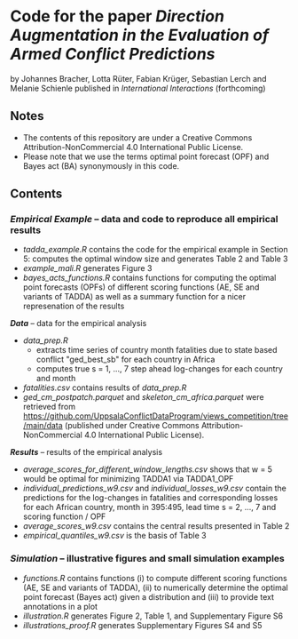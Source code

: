 # Code for the paper _Direction Augmentation in the Evaluation of Armed Conflict Predictions_

by Johannes Bracher, Lotta Rüter, Fabian Krüger, Sebastian Lerch and Melanie Schienle published in _International Interactions_ (forthcoming)

## Notes

+ The contents of this repository are under a Creative Commons Attribution-NonCommercial 4.0 International Public License.
+ Please note that we use the terms optimal point forecast (OPF) and Bayes act (BA) synonymously in this code.

## Contents

### **_Empirical Example_** – data and code to reproduce all empirical results
+ _tadda_example.R_ contains the code for the empirical example in Section 5: computes the optimal window size and generates Table 2 and Table 3
+ _example_mali.R_ generates Figure 3
+ _bayes_acts_functions.R_ contains functions for computing the optimal point forecasts (OPFs) of different scoring functions (AE, SE and variants of TADDA) as well as a summary function for a nicer represenation of the results

**_Data_** – data for the empirical analysis
+ _data_prep.R_
  * extracts time series of country month fatalities due to state based conflict "ged_best_sb" for each country in Africa
  * computes true s = 1, ..., 7 step ahead log-changes for each country and month
+ _fatalities.csv_ contains results of _data_prep.R_
+ _ged_cm_postpatch.parquet_ and _skeleton_cm_africa.parquet_ were retrieved from https://github.com/UppsalaConflictDataProgram/views_competition/tree/main/data (published under Creative Commons Attribution-NonCommercial 4.0 International Public License).

**_Results_** – results of the empirical analysis
+ _average_scores_for_different_window_lengths.csv_ shows that w = 5 would be optimal for minimizing TADDA1 via TADDA1_OPF
+ _individual_predictions_w9.csv_ and _individual_losses_w9.csv_ contain the predictions for the log-changes in fatalities and corresponding losses for each African country, month in 395:495, lead time s = 2, ..., 7 and scoring function / OPF
+ _average_scores_w9.csv_ contains the central results presented in Table 2
+ _empirical_quantiles_w9.csv_ is the basis of Table 3

### **_Simulation_** – illustrative figures and small simulation examples
+ _functions.R_ contains functions (i) to compute different scoring functions (AE, SE and variants of TADDA), (ii) to numerically determine the optimal point forecast (Bayes act) given a distribution and (iii) to provide text annotations in a plot
+ _illustration.R_ generates Figure 2, Table 1, and Supplementary Figure S6
+ _illustrations_proof.R_ generates Supplementary Figures S4 and S5
